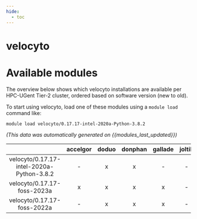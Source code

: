 ```yaml
---
hide:
  - toc
---
```


velocyto
========

# Available modules


The overview below shows which velocyto installations are available per HPC-UGent Tier-2 cluster, ordered based on software version (new to old).

To start using velocyto, load one of these modules using a `module load` command like:

```shell
module load velocyto/0.17.17-intel-2020a-Python-3.8.2
```

*(This data was automatically generated on {{modules_last_updated}})*  

| |accelgor|doduo|donphan|gallade|joltik|shinx|skitty|
| :---: | :---: | :---: | :---: | :---: | :---: | :---: | :---: |
|velocyto/0.17.17-intel-2020a-Python-3.8.2|-|x|x|-|-|-|-|
|velocyto/0.17.17-foss-2023a|x|x|x|x|-|x|x|
|velocyto/0.17.17-foss-2022a|-|x|x|x|-|-|-|
